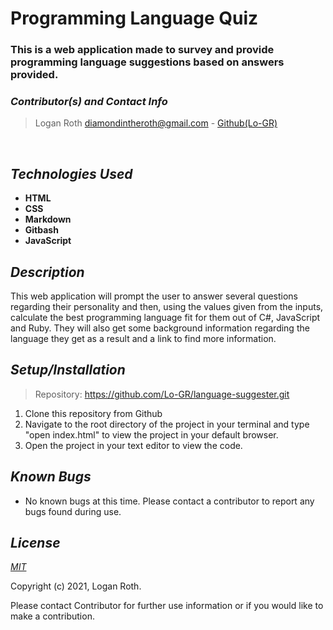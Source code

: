 # **Programming Language Quiz**
### This is a web application made to survey and provide programming language suggestions based on answers provided.

 ### _Contributor(s) and Contact Info_
> Logan Roth diamondintheroth@gmail.com - [Github(Lo-GR)](https://github.com/Lo-GR)

<br/>

## _Technologies Used_

* **HTML**
* **CSS**
* **Markdown**
* **Gitbash**
* **JavaScript**

## _Description_
This web application will prompt the user to answer several questions regarding their personality and then, using the values given from the inputs, calculate the best programming language fit for them out of C#, JavaScript and Ruby. They will also get some background information regarding the language they get as a result and a link to find more information.

## _Setup/Installation_

> Repository: https://github.com/Lo-GR/language-suggester.git
1. Clone this repository from Github
2. Navigate to the root directory of the project in your terminal and type "open index.html" to view the project in your default browser.
3. Open the project in your text editor to view the code.

## _Known Bugs_
* No known bugs at this time. Please contact a contributor to report any bugs found during use.

## _License_

[_MIT_](https://opensource.org/licenses/MIT)

Copyright (c) 2021, Logan Roth.

Please contact Contributor for further use information or if you would like to make a contribution.